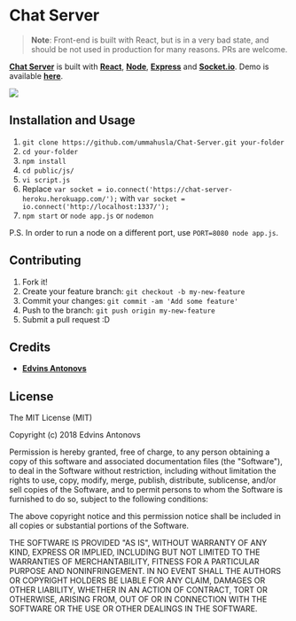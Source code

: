 # Chat Server

> **Note**: Front-end is built with React, but is in a very bad state, and should be not used in production for many reasons. PRs are welcome.

[**Chat Server**](https://github.com/ummahusla/Chat-Server/) is built with [**React**](https://facebook.github.io/react/), [**Node**](https://nodejs.org), [**Express**](http://expressjs.com/) and [**Socket.io**](http://socket.io/). Demo is available [**here**](https://chat-server-heroku.herokuapp.com/).

![](screenshot.jpg)

## Installation and Usage

1. `git clone https://github.com/ummahusla/Chat-Server.git your-folder`
2. `cd your-folder`
3. `npm install`
4. `cd public/js/`
5. `vi script.js`
6. Replace `var socket = io.connect('https://chat-server-heroku.herokuapp.com/');` with `var socket = io.connect('http://localhost:1337/');`
7. `npm start` or `node app.js` or `nodemon`

P.S. In order to run a node on a different port, use `PORT=8080 node app.js`.

## Contributing

1. Fork it!
2. Create your feature branch: `git checkout -b my-new-feature`
3. Commit your changes: `git commit -am 'Add some feature'`
4. Push to the branch: `git push origin my-new-feature`
5. Submit a pull request :D

## Credits

* [**Edvins Antonovs**](https://github.com/ummahusla)

## License

The MIT License (MIT)

Copyright (c) 2018 Edvins Antonovs

Permission is hereby granted, free of charge, to any person obtaining a copy
of this software and associated documentation files (the "Software"), to deal
in the Software without restriction, including without limitation the rights
to use, copy, modify, merge, publish, distribute, sublicense, and/or sell
copies of the Software, and to permit persons to whom the Software is
furnished to do so, subject to the following conditions:

The above copyright notice and this permission notice shall be included in all
copies or substantial portions of the Software.

THE SOFTWARE IS PROVIDED "AS IS", WITHOUT WARRANTY OF ANY KIND, EXPRESS OR
IMPLIED, INCLUDING BUT NOT LIMITED TO THE WARRANTIES OF MERCHANTABILITY,
FITNESS FOR A PARTICULAR PURPOSE AND NONINFRINGEMENT. IN NO EVENT SHALL THE
AUTHORS OR COPYRIGHT HOLDERS BE LIABLE FOR ANY CLAIM, DAMAGES OR OTHER
LIABILITY, WHETHER IN AN ACTION OF CONTRACT, TORT OR OTHERWISE, ARISING FROM,
OUT OF OR IN CONNECTION WITH THE SOFTWARE OR THE USE OR OTHER DEALINGS IN THE
SOFTWARE.
